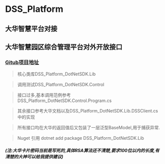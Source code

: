 # DSS_Platform
## 大华智慧平台对接
## 大华智慧园区综合管理平台对外开放接口

### [Gitub项目地址](https://github.com/MingZhuLiu/DSS_Platform_DotNetSDK)


> 核心类库DSS_Platform_DotNetSDK.Lib

> 调用测试DSS_Platform_DotNetSDK.Control

> 接口过多,基本调用范例参考DSS_Platform_DotNetSDK.Control.Program.cs

> 其余接口参考大华文档以及DSS_Platform_DotNetSDK.Lib.DSSClient.cs中的实现

> 所有接口均在大华的返回值后又包装了一层泛型BaseModel,用于捕获异常.

> Nuget 引用 dotnet add package DSS_Platform_DotNetSDK.Lib

##### (注:大华卡片密码当前是写死的,具体RSA算法还不清楚,要求100位以内的长度,有清楚的大神可以给我提供建议)
